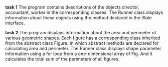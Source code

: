 **task 1** The program contains descriptions of the objects director, 
accountant, worker in the corresponding classes. The Runner class 
displays information about these objects using the method declared 
in the IRole interface.

**task 2** The program displays information about the area and perimeter 
of various geometric shapes. Each figure has a corresponding class 
inherited from the abstract class Figure. In which abstract methods 
are declared for calculating area and perimeter. The Runner class 
displays shape parameter information using a for loop from a one-dimensional 
array of Fig. And it calculates the total sum of the perimeters of all figures.
